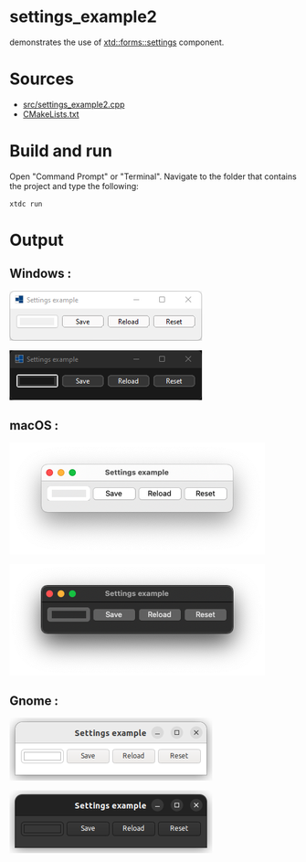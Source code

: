# settings_example2

demonstrates the use of [xtd::forms::settings](https://codedocs.xyz/gammasoft71/xtd/classxtd_1_1forms_1_1settings.html) component.

# Sources

* [src/settings_example2.cpp](src/settings_example2.cpp)
* [CMakeLists.txt](CMakeLists.txt)

# Build and run

Open "Command Prompt" or "Terminal". Navigate to the folder that contains the project and type the following:

```shell
xtdc run
```

# Output

## Windows :

![Screenshot](../../../../docs/pictures/examples/settings_example2_w.png)

![Screenshot](../../../../docs/pictures/examples/settings_example2_wd.png)

## macOS :

![Screenshot](../../../../docs/pictures/examples/settings_example2_m.png)

![Screenshot](../../../../docs/pictures/examples/settings_example2_md.png)

## Gnome :

![Screenshot](../../../../docs/pictures/examples/settings_example2_g.png)

![Screenshot](../../../../docs/pictures/examples/settings_example2_gd.png)
